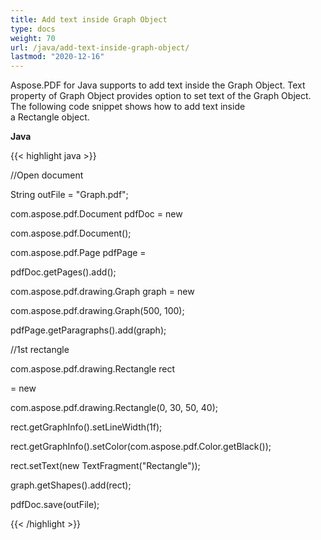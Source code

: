 ```yaml
---
title: Add text inside Graph Object
type: docs
weight: 70
url: /java/add-text-inside-graph-object/
lastmod: "2020-12-16"
---
```


Aspose.PDF for Java supports to add text inside the Graph Object. Text property of Graph Object provides option to set text of the Graph Object. The following code snippet shows how to add text inside a Rectangle object.

**Java**

{{< highlight java >}}

 //Open document

String outFile = "Graph.pdf";

com.aspose.pdf.Document pdfDoc = new

com.aspose.pdf.Document();

com.aspose.pdf.Page pdfPage =

pdfDoc.getPages().add();

com.aspose.pdf.drawing.Graph graph = new

com.aspose.pdf.drawing.Graph(500, 100);

pdfPage.getParagraphs().add(graph);

//1st rectangle

com.aspose.pdf.drawing.Rectangle rect

= new

com.aspose.pdf.drawing.Rectangle(0, 30, 50, 40);

rect.getGraphInfo().setLineWidth(1f);

rect.getGraphInfo().setColor(com.aspose.pdf.Color.getBlack());

rect.setText(new TextFragment("Rectangle"));

graph.getShapes().add(rect);

pdfDoc.save(outFile); 

{{< /highlight >}}
